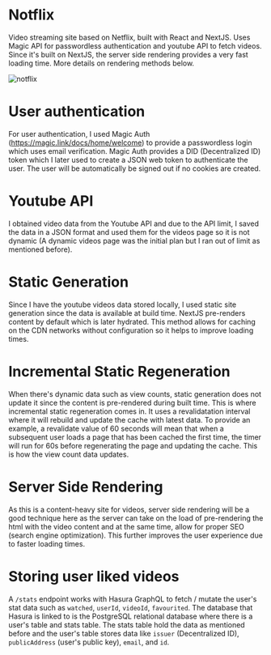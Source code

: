 # Notflix
Video streaming site based on Netflix, built with React and NextJS. Uses Magic API for passwordless authentication and youtube API to fetch videos. Since it's built on NextJS, the server side rendering provides a very fast loading time. More details on rendering methods below.

![notflix](https://user-images.githubusercontent.com/56903269/209973264-8c485c1b-0ad6-4164-933b-7021eaacd14a.png)

# User authentication
For user authentication, I used Magic Auth (https://magic.link/docs/home/welcome) to provide a passwordless login which uses email verification. Magic Auth provides a DID (Decentralized ID) token which I later used to create a JSON web token to authenticate the user. The user will be automatically be signed out if no cookies are created.

# Youtube API
I obtained video data from the Youtube API and due to the API limit, I saved the data in a JSON format and used them for the videos page so it is not dynamic (A dynamic videos page was the initial plan but I ran out of limit as mentioned before).

# Static Generation 
Since I have the youtube videos data stored locally, I used static site generation since the data is available at build time. NextJS pre-renders content by default which is later hydrated. This method allows for caching on the CDN networks without configuration so it helps to improve loading times.

# Incremental Static Regeneration 
When there's dynamic data such as view counts, static generation does not update it since the content is pre-rendered during built time. This is where incremental static regeneration comes in. It uses a revalidatation interval where it will rebuild and update the cache with latest data. To provide an example, a revalidate value of 60 seconds will mean that when a subsequent user loads a page that has been cached the first time, the timer will run for 60s before regenerating the page and updating the cache. This is how the view count data updates.

# Server Side Rendering
As this is a content-heavy site for videos, server side rendering will be a good technique here as the server can take on the load of pre-rendering the html with the video content and at the same time, allow for proper SEO (search engine optimization). This further improves the user experience due to faster loading times.

# Storing user liked videos
A `/stats` endpoint works with Hasura GraphQL to fetch / mutate the user's stat data such as `watched`, `userId`, `videoId`, `favourited`. The database that Hasura is linked to is the PostgreSQL relational database where there is a user's table and stats table. The stats table hold the data as mentioned before and the user's table stores data like `issuer` (Decentralized ID), `publicAddress` (user's public key), `email`, and `id`.
